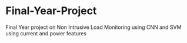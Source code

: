 # Final-Year-Project
Final Year project on Non Intrusive Load Monitoring using CNN and SVM using current and power features
